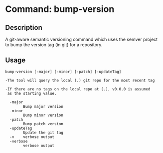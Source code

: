 Command: bump-version
=====================

## Description

A git-aware semantic versioning command which uses the semver
project to bump the version tag (in git) for a repository.

## Usage
```
bump-version [-major] [-minor] [-patch] [-updateTag]

-The tool will query the local (.) git repo for the most recent tag

-If there are no tags on the local repo at (.), v0.0.0 is assumed
 as the starting value.

  -major
        Bump major version
  -minor
        Bump minor version
  -patch
        Bump patch version
  -updateTag
        Update the git tag
  -v    verbose output
  -verbose
        verbose output
```
